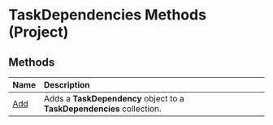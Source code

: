 
# TaskDependencies Methods (Project)

## Methods



|**Name**|**Description**|
|:-----|:-----|
|[Add](37e67ab2-ca7b-26c2-50e7-8a933b746489.md)|Adds a  **TaskDependency** object to a **TaskDependencies** collection.|
